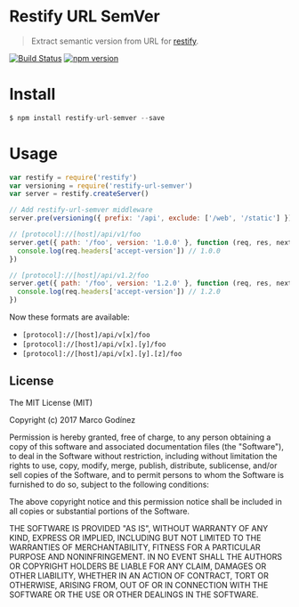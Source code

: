 Restify URL SemVer
==================
> Extract semantic version from URL for [restify](http://mcavage.me/node-restify/).

[![Build Status](https://travis-ci.org/markotom/restify-url-semver.svg?branch=master)](https://travis-ci.org/markotom/restify-url-semver)
[![npm version](https://badge.fury.io/js/restify-url-semver.svg)](http://badge.fury.io/js/restify-url-semver)

# Install

```js
$ npm install restify-url-semver --save
```

# Usage

```js
var restify = require('restify')
var versioning = require('restify-url-semver')
var server = restify.createServer()

// Add restify-url-semver middleware
server.pre(versioning({ prefix: '/api', exclude: ['/web', '/static'] }))

// [protocol]://[host]/api/v1/foo
server.get({ path: '/foo', version: '1.0.0' }, function (req, res, next) {
  console.log(req.headers['accept-version']) // 1.0.0
})

// [protocol]://[host]/api/v1.2/foo
server.get({ path: '/foo', version: '1.2.0' }, function (req, res, next) {
  console.log(req.headers['accept-version']) // 1.2.0
})
```

Now these formats are available:

+ `[protocol]://[host]/api/v[x]/foo`
+ `[protocol]://[host]/api/v[x].[y]/foo`
+ `[protocol]://[host]/api/v[x].[y].[z]/foo`


## License

The MIT License (MIT)

Copyright (c) 2017 Marco Godínez

Permission is hereby granted, free of charge, to any person obtaining a copy
of this software and associated documentation files (the "Software"), to deal
in the Software without restriction, including without limitation the rights
to use, copy, modify, merge, publish, distribute, sublicense, and/or sell
copies of the Software, and to permit persons to whom the Software is
furnished to do so, subject to the following conditions:

The above copyright notice and this permission notice shall be included in
all copies or substantial portions of the Software.

THE SOFTWARE IS PROVIDED "AS IS", WITHOUT WARRANTY OF ANY KIND, EXPRESS OR
IMPLIED, INCLUDING BUT NOT LIMITED TO THE WARRANTIES OF MERCHANTABILITY,
FITNESS FOR A PARTICULAR PURPOSE AND NONINFRINGEMENT. IN NO EVENT SHALL THE
AUTHORS OR COPYRIGHT HOLDERS BE LIABLE FOR ANY CLAIM, DAMAGES OR OTHER
LIABILITY, WHETHER IN AN ACTION OF CONTRACT, TORT OR OTHERWISE, ARISING FROM,
OUT OF OR IN CONNECTION WITH THE SOFTWARE OR THE USE OR OTHER DEALINGS IN
THE SOFTWARE.
